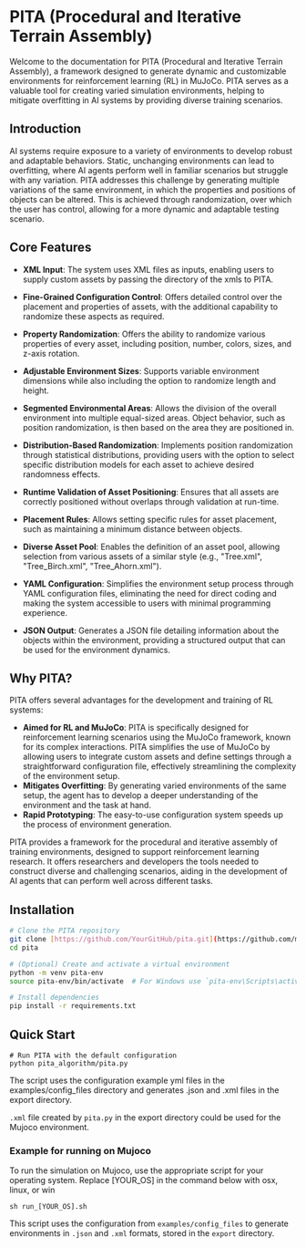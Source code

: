 # PITA (Procedural and Iterative Terrain Assembly)

Welcome to the documentation for PITA (Procedural and Iterative Terrain Assembly), a framework designed to generate dynamic and customizable environments for reinforcement learning (RL) in MuJoCo. PITA serves as a valuable tool for creating varied simulation environments, helping to mitigate overfitting in AI systems by providing diverse training scenarios.

Introduction
------------

AI systems require exposure to a variety of environments to develop robust and adaptable behaviors. Static, unchanging environments can lead to overfitting, where AI agents perform well in familiar scenarios but struggle with any variation. PITA addresses this challenge by generating multiple variations of the same environment, in which the properties and positions of objects can be altered. This is achieved through randomization, over which the user has control, allowing for a more dynamic and adaptable testing scenario.

Core Features
---------------

- **XML Input**: The system uses XML files as inputs, enabling users to supply custom assets by passing the directory of the xmls to PITA.

- **Fine-Grained Configuration Control**: Offers detailed control over the placement and properties of assets, with the additional capability to randomize these aspects as required.

- **Property Randomization**: Offers the ability to randomize various properties of every asset, including position, number, colors, sizes, and z-axis rotation.

- **Adjustable Environment Sizes**: Supports variable environment dimensions while also including the option to randomize length and height.

- **Segmented Environmental Areas**: Allows the division of the overall environment into multiple equal-sized areas. Object behavior, such as position randomization, is then based on the area they are positioned in.

- **Distribution-Based Randomization**: Implements position randomization through statistical distributions, providing users with the option to select specific distribution models for each asset to achieve desired randomness effects.

- **Runtime Validation of Asset Positioning**: Ensures that all assets are correctly positioned without overlaps through validation at run-time.

- **Placement Rules**: Allows setting specific rules for asset placement, such as maintaining a minimum distance between objects.

- **Diverse Asset Pool**: Enables the definition of an asset pool, allowing selection from various assets of a similar style (e.g., "Tree.xml", "Tree_Birch.xml", "Tree_Ahorn.xml").

- **YAML Configuration**: Simplifies the environment setup process through YAML configuration files, eliminating the need for direct coding and making the system accessible to users with minimal programming experience.

- **JSON Output**: Generates a JSON file detailing information about the objects within the environment, providing a structured output that can be used for the environment dynamics.


Why PITA?
---------

PITA offers several advantages for the development and training of RL systems:

- **Aimed for RL and MuJoCo**: PITA is specifically designed for reinforcement learning scenarios using the MuJoCo framework, known for its complex interactions. PITA simplifies the use of MuJoCo by allowing users to integrate custom assets and define settings through a straightforward configuration file, effectively streamlining the complexity of the environment setup.
- **Mitigates Overfitting**: By generating varied environments of the same setup, the agent has to develop a deeper understanding of the environment and the task at hand.
- **Rapid Prototyping**: The easy-to-use configuration system speeds up the process of environment generation.

PITA provides a framework for the procedural and iterative assembly of training environments, designed to support reinforcement learning research. It offers researchers and developers the tools needed to construct diverse and challenging scenarios, aiding in the development of AI agents that can perform well across different tasks.

## Installation

```bash
# Clone the PITA repository
git clone [https://github.com/YourGitHub/pita.git](https://github.com/microcosmAI/pita.git)
cd pita

# (Optional) Create and activate a virtual environment
python -m venv pita-env
source pita-env/bin/activate  # For Windows use `pita-env\Scripts\activate`

# Install dependencies
pip install -r requirements.txt
```

## Quick Start

```shell
# Run PITA with the default configuration
python pita_algorithm/pita.py 
```
The script uses the configuration example yml files in the examples/config_files directory and generates .json and .xml files in the export directory.

`.xml` file created by `pita.py` in the export directory could be used for the Mujoco environment.   

### Example for running on Mujoco

To run the simulation on Mujoco, use the appropriate script for your operating system. Replace [YOUR_OS] in the command below with osx, linux, or win

```shell
sh run_[YOUR_OS].sh 
```

This script uses the configuration from `examples/config_files` to generate environments in `.json` and `.xml` formats, stored in the `export` directory.

